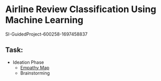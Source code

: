 # Airline Review Classification Using  Machine Learning
SI-GuidedProject-600258-1697458837

## Task:
  - Ideation Phase
    - [Empathy Map](https://github.com/smartinternz02/SI-GuidedProject-600258-1697458837/blob/main/Empathy%20Map%20Airline%20Review%20Classification.pdf)
    - Brainstorming
